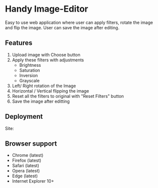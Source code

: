 # Handy Image-Editor
Easy to use web application where user can apply filters, rotate the image and flip the image. User can save the image after editing. 

## Features 
<ol>
  <li>Upload image with Choose button</li>
  <li>Apply these filters with adjustments
    <ul>
      <li>Brightness</li>
      <li>Saturation</li>
      <li>Inversion</li>
      <li>Grayscale</li>
    </ul>
  </li>
  <li>Left/ Right rotation of the Image</li>
  <li>Horizontal / Vertical flipping the image</li>
  <li>Reset all the filters to original with "Reset Filters" button</li>
  <li>Save the image after editting</li>
</ol>

## Deployment
Site: 

## Browser support
* Chrome (latest)
* Firefox (latest)
* Safari (latest)
* Opera (latest)
* Edge (latest)
* Internet Explorer 10+

